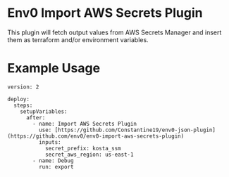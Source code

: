 # Env0 Import AWS Secrets Plugin
This plugin will fetch output values from AWS Secrets Manager and insert them as terraform and/or environment variables.

# Example Usage

```
version: 2

deploy:
  steps:
    setupVariables:
      after:
        - name: Import AWS Secrets Plugin
          use: [https://github.com/Constantine19/env0-json-plugin](https://github.com/env0/env0-import-aws-secrets-plugin)
          inputs:
            secret_prefix: kosta_ssm
            secret_aws_region: us-east-1
        - name: Debug
          run: export
```
